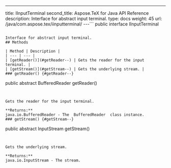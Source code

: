 ---
title: IInputTerminal
second_title: Aspose.TeX for Java API Reference
description: Interface for abstract input terminal.
type: docs
weight: 45
url: /java/com.aspose.tex/iinputterminal/
---```
public interface IInputTerminal
```

Interface for abstract input terminal.
## Methods

| Method | Description |
| --- | --- |
| [getReader()](#getReader--) | Gets the reader for the input terminal. |
| [getStream()](#getStream--) | Gets the underlying stream. |
### getReader() {#getReader--}
```
public abstract BufferedReader getReader()
```


Gets the reader for the input terminal.

**Returns:**
java.io.BufferedReader - The  BufferedReader  class instance.
### getStream() {#getStream--}
```
public abstract InputStream getStream()
```


Gets the underlying stream.

**Returns:**
java.io.InputStream - The stream.
